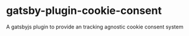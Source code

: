 # gatsby-plugin-cookie-consent
A gatsbyjs plugin to provide an tracking agnostic cookie consent system
